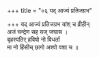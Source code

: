 +++
title = "०६ यद् आज्यं प्रतिजग्रभ"

+++
यद् आज्यं प्रतिजग्रभ यांश् च व्रीहीन्  
अजं चन्द्रेण सह यज् जघास ।  
बृहस्पतिर् हविषो नो विधर्ता  
मा नो हिंसीच् छागो अश्वो वशा च ॥